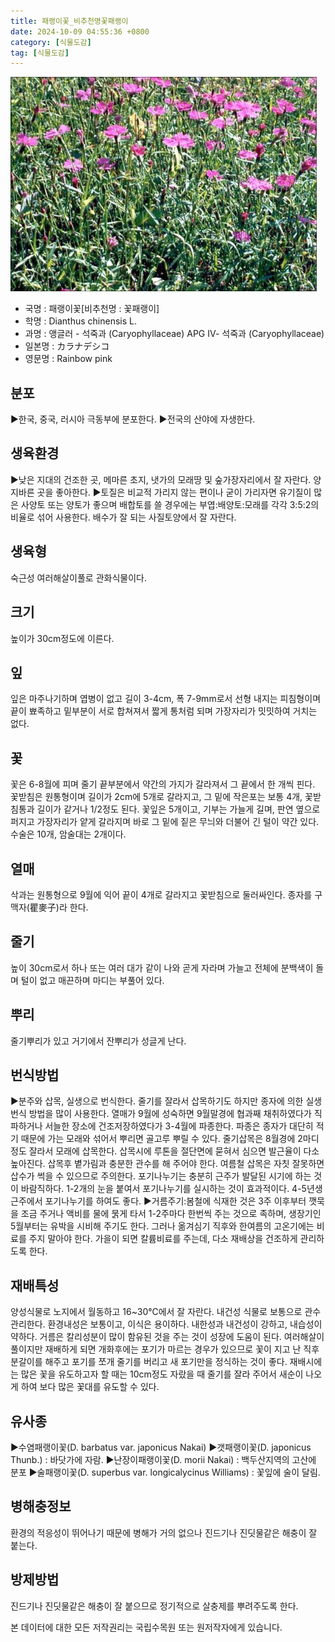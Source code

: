 ```yaml
---
title: 패랭이꽃_비추천명꽃패랭이
date: 2024-10-09 04:55:36 +0800
category: [식물도감]
tag: [식물도감]
---
```




![패랭이꽃[비추천명 : 꽃패랭이]](/assets/img/fileUpload/plants/basic/Caryophyllaceae/Dianthus/9076/1_th2.JPG)
- 국명 : 패랭이꽃[비추천명 : 꽃패랭이]
- 학명 : Dianthus chinensis L.
- 과명 : 앵글러 - 석죽과 (Caryophyllaceae) APG Ⅳ- 석죽과 (Caryophyllaceae)
- 일본명 : カラナデシコ
- 영문명 : Rainbow pink


## 분포
▶한국, 중국, 러시아 극동부에 분포한다.
▶전국의 산야에 자생한다.
## 생육환경
▶낮은 지대의 건조한 곳, 메마른 초지, 냇가의 모래땅 및 숲가장자리에서 잘 자란다. 양지바른 곳을 좋아한다. 
▶토질은 비교적 가리지 않는 편이나 굳이 가리자면 유기질이 많은 사양토 또는 양토가 좋으며 배합토를 쓸 경우에는 부엽:배양토:모래를 각각 3:5:2의 비율로 섞어 사용한다. 배수가 잘 되는 사질토양에서 잘 자란다.
## 생육형
숙근성 여러해살이풀로 관화식물이다.
## 크기
높이가 30cm정도에 이른다.
## 잎
잎은 마주나기하며 엽병이 없고 길이 3-4cm, 폭 7-9mm로서 선형 내지는 피침형이며 끝이 뾰족하고 밑부분이 서로 합쳐져서 짧게 통처럼 되며 가장자리가 밋밋하여 거치는 없다.
## 꽃
꽃은 6-8월에 피며 줄기 끝부분에서 약간의 가지가 갈라져서 그 끝에서 한 개씩 핀다. 꽃받침은 원통형이며 길이가 2cm에 5개로 갈라지고, 그 밑에 작은포는 보통 4개, 꽃받침통과 길이가 같거나 1/2정도 된다. 꽃잎은 5개이고, 기부는 가늘게 길며, 판연 옆으로 퍼지고 가장자리가 얕게 갈라지며 바로 그 밑에 짙은 무늬와 더불어 긴 털이 약간 있다. 수술은 10개, 암술대는 2개이다.
## 열매
삭과는 원통형으로 9월에 익어 끝이 4개로 갈라지고 꽃받침으로 둘러싸인다. 종자를 구맥자(瞿麥子)라 한다.
## 줄기
높이 30cm로서 하나 또는 여러 대가 같이 나와 곧게 자라며 가늘고 전체에 분백색이 돌며 털이 없고 매끈하며 마디는 부풀어 있다.
## 뿌리
줄기뿌리가 있고 거기에서 잔뿌리가 성글게 난다.
## 번식방법
▶분주와 삽목, 실생으로 번식한다. 
줄기를 잘라서 삽목하기도 하지만 종자에 의한 실생번식 방법을 많이 사용한다. 열매가 9월에 성숙하면 9월말경에 협과째 채취하였다가 직파하거나 서늘한 장소에 건조저장하였다가 3-4월에 파종한다. 파종은 종자가 대단히 적기 때문에 가는 모래와 섞어서 뿌리면 골고루 뿌릴 수 있다. 
줄기삽목은 8월경에 2마디 정도 잘라서 모래에 삽목한다. 삽목시에 루톤을 절단면에 묻혀서 심으면 발근율이 다소 높아진다. 삽목후 볕가림과 충분한 관수를 해 주어야 한다. 여름철 삽목은 자칫 잘못하면 삽수가 썩을 수 있으므로 주의한다. 포기나누기는 충분히 근주가 발달된 시기에 하는 것이 바람직하다. 1-2개의 눈을 붙여서 포기나누기를 실시하는 것이 효과적이다. 4-5년생 근주에서 포기나누기를 하여도 좋다.
▶거름주기:봄철에 식재한 것은 3주 이후부터 깻묵을 조금 주거나 액비를 물에 묽게 타서 1-2주마다 한번씩 주는 것으로 족하며, 생장기인 5월부터는 유박을 시비해 주기도 한다. 그러나 옮겨심기 직후와 한여름의 고온기에는 비료를 주지 말아야 한다. 가을이 되면 칼륨비료를 주는데, 다소 재배상을 건조하게 관리하도록 한다.
## 재배특성
양성식물로 노지에서 월동하고 16~30℃에서 잘 자란다. 내건성 식물로 보통으로 관수 관리한다. 환경내성은 보통이고, 이식은 용이하다. 내한성과 내건성이 강하고, 내습성이 약하다. 거름은 칼리성분이 많이 함유된 것을 주는 것이 성장에 도움이 된다. 여러해살이풀이지만 재배하게 되면 개화후에는 포기가 마르는 경우가 있으므로 꽃이 지고 난 직후 분갈이를 해주고 포기를 쪼개 줄기를 버리고 새 포기만을 정식하는 것이 좋다. 재배시에는 많은 꽃을 유도하고자 할 때는 10cm정도 자랐을 때 줄기를 잘라 주어서 새순이 나오게 하여 보다 많은 꽃대를 유도할 수 있다.
## 유사종
▶수염패랭이꽃(D. barbatus var. japonicus Nakai)
▶갯패랭이꽃(D. japonicus Thunb.) : 바닷가에 자람.
▶난장이패랭이꽃(D. morii Nakai) : 백두산지역의 고산에 분포
▶술패랭이꽃(D. superbus var. longicalycinus Williams) : 꽃잎에 술이 달림.
## 병해충정보
환경의 적응성이 뛰어나기 때문에 병해가 거의 없으나 진드기나 진딧물같은 해충이 잘 붙는다.
## 방제방법
진드기나 진딧물같은 해충이 잘 붙으므로 정기적으로 살충제를 뿌려주도록 한다.






본 데이터에 대한 모든 저작권리는 국립수목원 또는 원저작자에게 있습니다.

